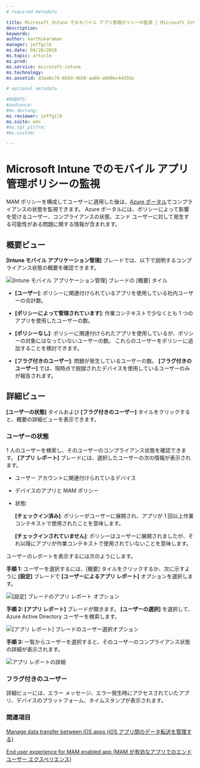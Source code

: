 ```yaml
---
# required metadata

title: Microsoft Intune でのモバイル アプリ管理ポリシーの監視 | Microsoft Intune
description:
keywords:
author: karthikaraman
manager: jeffgilb
ms.date: 04/28/2016
ms.topic: article
ms.prod:
ms.service: microsoft-intune
ms.technology:
ms.assetid: d3aa6c74-6b5d-4b50-aa66-a040ec44393e

# optional metadata

#ROBOTS:
#audience:
#ms.devlang:
ms.reviewer: jeffgilb
ms.suite: ems
#ms.tgt_pltfrm:
#ms.custom:

---
```


# Microsoft Intune でのモバイル アプリ管理ポリシーの監視
MAM ポリシーを構成してユーザーに適用した後は、[Azure ポータル](https://portal.azure.com)でコンプライアンスの状態を監視できます。 Azure ポータルには、ポリシーによって影響を受けるユーザー、コンプライアンスの状態、エンド ユーザーに対して発生する可能性がある問題に関する情報が含まれます。
## 概要ビュー
**[Intune モバイル アプリケーション管理]** ブレードでは、以下で説明するコンプライアンス状態の概要を確認できます。


![[Intune モバイル アプリケーション管理] ブレードの [概要] タイル](../media/mam-azure-portal-user-status-summary.png)

-   **[ユーザー]**: ポリシーに関連付けられているアプリを使用している社内ユーザーの合計数。

-   **[ポリシーによって管理されています]**: 作業コンテキストで少なくとも 1 つのアプリを使用したユーザーの数。

-   **[ポリシーなし]**: ポリシーに関連付けられたアプリを使用しているが、ポリシーの対象にはなっていないユーザーの数。  これらのユーザーをポリシーに追加することを検討できます。

- **[フラグ付きのユーザー]**: 問題が発生しているユーザーの数。 **[フラグ付きのユーザー]** では、現時点で脱獄されたデバイスを使用しているユーザーのみが報告されます。


## 詳細ビュー
**[ユーザーの状態]** タイルおよび **[フラグ付きのユーザー]** タイルをクリックすると、概要の詳細ビューを表示できます。

### ユーザーの状態
1 人のユーザーを検索し、そのユーザーのコンプライアンス状態を確認できます。 **[アプリ レポート]** ブレードには、選択したユーザーの次の情報が表示されます。
- ユーザー アカウントに関連付けられているデバイス
- デバイスのアプリと MAM ポリシー
- 状態:

  **[チェックイン済み]**: ポリシーがユーザーに展開され、アプリが 1 回以上作業コンテキストで使用されたことを意味します。

  **[チェックインされていません]**: ポリシーはユーザーに展開されましたが、それ以降にアプリが作業コンテキストで使用されていないことを意味します。

ユーザーのレポートを表示するには次のようにします。

**手順 1:** ユーザーを選択するには、[概要] タイルをクリックするか、次に示すように **[設定]** ブレードで **[ユーザーによるアプリ レポート]** オプションを選択します。

![[設定] ブレードのアプリ レポート オプション](../media/mam-azure-portal-app-reporting-by-user-settings-blade.png)

**手順 2:** **[アプリ レポート]** ブレードが開きます。 **[ユーザーの選択]** を選択して、Azure Active Directory ユーザーを検索します。

![[アプリ レポート] ブレードのユーザー選択オプション](../media/mam-azure-portal-app-reporting-select-user.png)

**手順 3:** 一覧からユーザーを選択すると、そのユーザーのコンプライアンス状態の詳細が表示されます。

![アプリ レポートの詳細](../media/mam-azure-portal-app-reporting-by-user.png)
### フラグ付きのユーザー
詳細ビューには、エラー メッセージ、エラー発生時にアクセスされていたアプリ、デバイスのプラットフォーム、タイムスタンプが表示されます。  

### 関連項目
[Manage data transfer between iOS apps (iOS アプリ間のデータ転送を管理する)](manage-data-transfer-between-ios-apps-with-microsoft-intune.md)

[End user experience for MAM enabled app (MAM が有効なアプリでのエンド ユーザー エクスペリエンス)](end-user-experience-for-mam-enabled-apps-with-microsoft-intune.md)


<!--HONumber=May16_HO3-->


